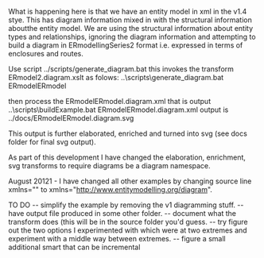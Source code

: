 What is happening here is that we have an entity model in xml in the v1.4 stye.
This has diagram information mixed in with the structural information aboutthe entity model.
We are using the structural information about entity types and relationships, ignoring the diagram information
and attempting to build a diagram in ERmodellingSeries2 format i.e. expressed in terms of enclosures and 
routes.

Use script ../scripts/generate_diagram.bat this invokes the transform ERmodel2.diagram.xslt as folows:
                       ..\scripts\generate_diagram.bat ERmodelERmodel
					   
then process the ERmodelERmodel.diagram.xml that is output
                       ..\scripts\buildExample.bat ERmodelERmodel.diagram.xml
output is ../docs/ERmodelERmodel.diagram.svg

This output is further elaborated, enriched and turned into svg (see docs folder for final svg output).

As part of this development I have changed the elaboration, enrichment, svg transforms to require diagrams be
a diagram namespace. 

August 20121 - I have changed  all other examples by
changing source line xmlns="" to xmlns="http://www.entitymodelling.org/diagram".

TO DO     -- simplify the example by removing the v1 diagramming stuff.
          -- have output file produced in some other folder.
          -- document what the transform does (this will be in the source folder you'd guess.
		  -- try figure out the two options I experimented with which were at two extremes and experiment
                            with a middle way between extremes.
		  -- figure a small additional smart that can be incremental


